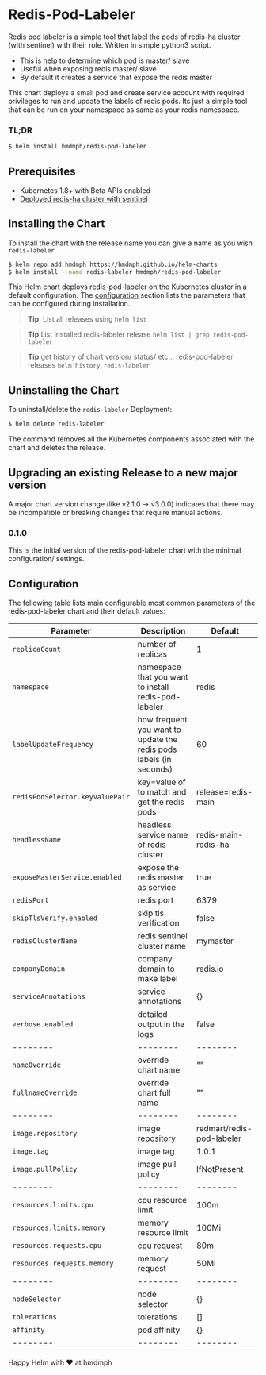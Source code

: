 # Redis-Pod-Labeler

Redis pod labeler is a simple tool that label the pods of redis-ha cluster (with sentinel) with their role. Written in simple 
python3 script.

- This is help to determine which pod is master/ slave
- Useful when exposing redis master/ slave
- By default it creates a service that expose the redis master

This chart deploys a small pod and create service account with required privileges to run and 
update the labels of redis pods. Its just a simple tool that can be run on your namespace 
as same as your redis namespace.

### TL;DR

```bash
$ helm install hmdmph/redis-pod-labeler
```

## Prerequisites

- Kubernetes 1.8+ with Beta APIs enabled
- [Deployed redis-ha cluster with sentinel](https://github.com/helm/charts/tree/master/stable/redis-ha)

## Installing the Chart

To install the chart with the release name you can give a name as you wish `redis-labeler`

```bash
$ helm repo add hmdmph https://hmdmph.github.io/helm-charts
$ helm install --name redis-labeler hmdmph/redis-pod-labeler
```

This Helm chart deploys redis-pod-labeler on the Kubernetes cluster in a default
configuration. The [configuration](#configuration) section lists
the parameters that can be configured during installation.

> **Tip**: List all releases using `helm list`

> **Tip** List installed redis-labeler release `helm list | grep redis-pod-labeler`

> **Tip** get history of chart version/ status/ etc... redis-pod-labeler releases `helm history redis-labeler` 

## Uninstalling the Chart

To uninstall/delete the `redis-labeler` Deployment:

```bash
$ helm delete redis-labeler
```

The command removes all the Kubernetes components associated with the chart and
deletes the release.

## Upgrading an existing Release to a new major version

A major chart version change (like v2.1.0 -> v3.0.0) indicates that there may be
incompatible or breaking changes that require manual actions.

### 0.1.0
This is the initial version of the redis-pod-labeler chart with the minimal configuration/ settings.


## Configuration

The following table lists main configurable most common parameters of the redis-pod-labeler chart and their default values:

| Parameter                       | Description                                           | Default                |
|---------------------------------|-------------------------------------------------------|------------------------|
| `replicaCount`                  | number of replicas                                    | 1                      |
| `namespace`                     | namespace that you want to install redis-pod-labeler  | redis                  |
| `labelUpdateFrequency`          | how frequent you want to update the redis pods labels (in seconds) | 60        |
| `redisPodSelector.keyValuePair` | key=value of to match and get the redis pods          | release=redis-main     |
| `headlessName`                  | headless service name of redis cluster                | redis-main-redis-ha    |
| `exposeMasterService.enabled`   | expose the redis master as service                    | true                   |
| `redisPort`                     | redis port                                            | 6379                   |
| `skipTlsVerify.enabled`         | skip tls verification                                 | false                  |
| `redisClusterName`              | redis sentinel cluster name                           | mymaster               |
| `companyDomain`                 | company domain to make label                          | redis.io               |
| `serviceAnnotations`            | service annotations                                   | {}                     |
| `verbose.enabled`               | detailed output in the logs                           | false                  |
|--------                         |--------                                               |--------                |
| `nameOverride`                  | override chart name                                   | ""                     |
| `fullnameOverride`              | override chart full name                              | ""                     |
|--------                         |--------                                               |--------                |
| `image.repository`              | image repository                                      | redmart/redis-pod-labeler|
| `image.tag`                     | image tag                                             | 1.0.1                  |
| `image.pullPolicy`              | image pull policy                                     | IfNotPresent           |
|--------                         |--------                                               |--------                |
| `resources.limits.cpu`          | cpu resource limit                                    | 100m                   |
| `resources.limits.memory`       | memory resource limit                                 | 100Mi                  |
| `resources.requests.cpu`        | cpu request                                           | 80m                    |
| `resources.requests.memory`     | memory request                                        | 50Mi                   |
|--------                         |--------                                               |--------                | 
| `nodeSelector`                  | node selector                                         | {}                     |
| `tolerations`                   | tolerations                                           | []                     |
| `affinity`                      | pod affinity                                          | {}                     |
|--------                         |--------                                               |--------                |

Happy Helm with ♥ at hmdmph




 

